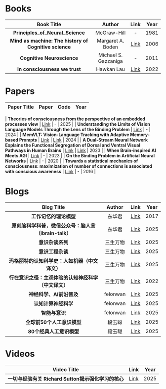 # Books

|   Book Title                              | Author              | Link                                                                                       | Year |
| :----------------------------------------: | :-----------------: | :------------------------------------------------------------------------------------------: | :--: |
| **Principles_of_Neural_Science**          | McGraw-Hill         | -                                                                                           | 1981 |
| **Mind as machine: The history of Cognitive science** | Margaret A. Boden  | [Link](https://archive.org/details/margaretbodenmindasmachineahistoryofcognitivesciencetwovolumesetoxforduniversitypressusa2006/page/n9/mode/2up) | 2006 |
| **Cognitive Neuroscience**                | Michael S. Gazzaniga| -                                                                                           | 2011 |
| **In consciousness we trust**             | Hawkan Lau          | [Link](https://academic.oup.com/book/41411?login=false)                                       | 2022 |

# Papers

| Paper Title                                                                                          | Paper                                                                                              | Code                                                                                         | Year |
| :--------------------------------------------------------------------------------------------------: | :-------------------------------------------------------------------------------------------------: | :--------------------------------------------------------------------------------------------: | :--: |


| **Theories of consciousness from the perspective of an embedded processes view**                     | [Link](https://psycnet.apa.org/record/2025-55067-001)                                                | -                                                                                             | 2025 |
| **Understanding the Limits of Vision Language Models Through the Lens of the Binding Problem**      | [Link](https://arxiv.org/abs/2411.00238)                                                            | -                                                                                             | 2024 |
| **MemVLT: Vision-Language Tracking with Adaptive Memory-based Prompts**                              | [Link](https://openreview.net/pdf?id=ZK1CZXKgG5)                                                   | [Link](https://github.com/XiaokunFeng/MemVLT)                                                  | 2024 |
| **A Dual-Stream Neural Network Explains the Functional Segregation of Dorsal and Ventral Visual Pathways in Human Brains** | [Link](https://openreview.net/pdf?id=Fy1S3v4UAk)                                                   | [Link](https://github.com/minkyu-choi04/DualStreamBrains)                                      | 2023 |
| **When Brain-inspired AI Meets AGI**                                                                  | [Link](https://arxiv.org/abs/2303.15935)                                                            | -                                                                                             | 2023 |
| **On the Binding Problem in Artificial Neural Networks**                                              | [Link](https://arxiv.org/abs/2012.05208)                                                            | -                                                                                             | 2020 |
| **Towards a statistical mechanics of consciousness: maximization of number of connections is associated with conscious awareness** | [Link](https://arxiv.org/abs/1606.00821)                                                            | -                                                                                             | 2016 |

# Blogs

| Blog Title                                           | Author      | Link                                                                                       | Year |
| :-------------------------------------------------: | :---------: | :------------------------------------------------------------------------------------------: | :--: |
| **工作记忆的理论模型**                                | 东华君      | [Link](https://zhuanlan.zhihu.com/p/24984452)                                                 | 2017 |
| **原创脑科学科普，微信公众号：脑人言（ibrain-talk）**   | 东华君      | [Link](https://www.zhihu.com/column/ibrain)                                                  | 2025 |
| **意识杂谈系列**                                     | 三生万物    | [Link](https://zhuanlan.zhihu.com/p/25519731942)                                             | 2025 |
| **意识工程杂谈**                                     | 三生万物    | [Link](https://www.zhihu.com/column/c_1866822342367375361)                                  | 2025 |
| **玛格丽特的认知科学史：人如机器（中文译文）**         | 三生万物    | [Link](https://www.zhihu.com/column/c_1868690206489702400)                                  | 2025 |
| **行在意识之径：主观体验的认知神经科学（中文译文）**    | 三生万物    | [Link](https://www.zhihu.com/column/c_1548808543301468160)                                  | 2022 |
| **神经科学、AI前沿普及**                             | felonwan    | [Link](https://www.zhihu.com/column/c_1677284112975802369)                                  | 2025 |
| **认知计算神经科学**                                 | felonwan    | [Link](https://www.zhihu.com/column/c_1558184479830806528)                                  | 2025 |
| **智能与意识**                                      | felonwan    | [Link](https://www.zhihu.com/column/c_1507028410589749248)                                  | 2025 |
| **全球前50个人工意识模型**                           | 段玉聪      | [Link](https://blog.sciencenet.cn/home.php?mod=space&uid=3429562&do=blog&id=1474296)          | 2025 |
| **80个经典人工意识模型**                            | 段玉聪      | [Link](https://blog.sciencenet.cn/blog-3429562-1474310.html)                                  | 2025 |

# Videos

| Video Title                                            | Link                                                                                       | Year |
| :----------------------------------------------------: | :----------------------------------------------------------------------------------------: | :--: |
| **一切与经验有关 Richard Sutton揭示强化学习的核心**    | [Link](https://www.youtube.com/watch?v=Q8NN-E1MblU)                                          | 2025 |
